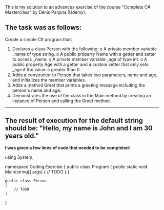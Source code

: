 This is my solution to an advances exercise of the course "Complete C# Masterclass" by Denis Panjuta (Udemy). 

## The task was as follows: ##
  Create a simple C# program that:
  1.	Declares a class Person with the following:
      o	A private member variable _name of type string.
      o	A public property Name with a getter and setter to access _name.
      o	A private member variable _age of type int.
      o	A public property Age with a getter and a custom setter that only sets _age if the value is greater than 0.
  2.	Adds a constructor to Person that takes two parameters, name and age, and initializes the member variables.
  3.	Adds a method Greet that prints a greeting message including the person's name and age.
  4.	Demonstrates the use of the class in the Main method by creating an instance of Person and calling the Greet method.
----
**The result of execution for the default string should be:
  "Hello, my name is John and I am 30 years old."**
----


**I was given a few lines of code that needed to be completed:**

using System;

namespace Coding.Exercise
{
    public class Program
    {
        public static void Main(string[] args)
        {
            // TODO
        }
    }

    public class Person
    {
        // TODO
    }
}


